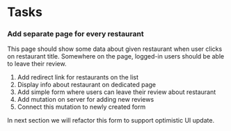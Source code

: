 # Tasks

### Add separate page for every restaurant

This page should show some data about given restaurant when user clicks on restaurant title. Somewhere on the page, logged-in users should be able to leave their review. 

1. Add redirect link for restaurants on the list
2. Display info about restaurant on dedicated page
3. Add simple form where users can leave their review about restaurant
4. Add mutation on server for adding new reviews
5. Connect this mutation to newly created form

In next section we will refactor this form to support optimistic UI update.



